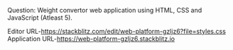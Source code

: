 Question: Weight convertor web application using HTML, CSS and JavaScript (Atleast 5).

Editor URL-https://stackblitz.com/edit/web-platform-gzljz6?file=styles.css
Application URL-https://web-platform-gzljz6.stackblitz.io